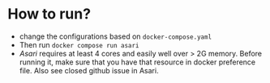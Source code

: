 # How to run?
- change the configurations based on `docker-compose.yaml`
- Then run `docker compose run asari`
- *Asari* requires at least 4 cores and easily well over > 2G memory. Before running it, make sure that you have that resource in docker preference file. Also see closed github issue in Asari.